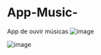 # App-Music-
App de ouvir músicas 
![image](https://github.com/KahEsteves/App-Music-/assets/119414356/92351177-d7b4-4ee9-9490-96658ca9faa5)

![image](https://github.com/KahEsteves/App-Music-/assets/119414356/c6250d48-a789-424d-b854-62c99e9af34c)



